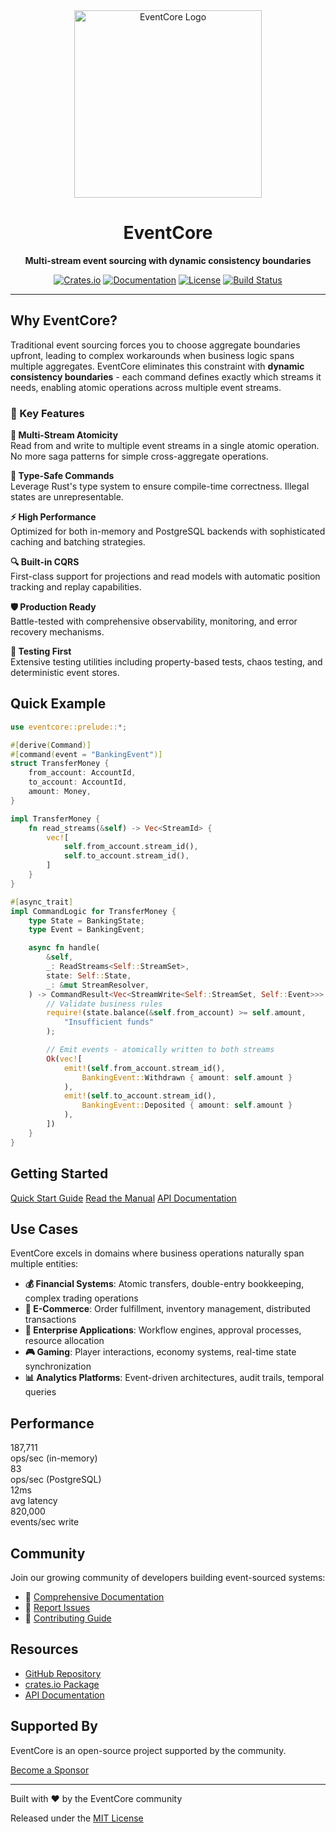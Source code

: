 <div align="center">
  <img src="logo.png" alt="EventCore Logo" width="300">
  
  # EventCore
  
  **Multi-stream event sourcing with dynamic consistency boundaries**
  
  [![Crates.io](https://img.shields.io/crates/v/eventcore.svg)](https://crates.io/crates/eventcore)
  [![Documentation](https://docs.rs/eventcore/badge.svg)](https://docs.rs/eventcore)
  [![License](https://img.shields.io/badge/license-MIT-blue.svg)](https://github.com/jwilger/eventcore/blob/main/LICENSE)
  [![Build Status](https://github.com/jwilger/eventcore/workflows/CI/badge.svg)](https://github.com/jwilger/eventcore/actions)
</div>

---

## Why EventCore?

Traditional event sourcing forces you to choose aggregate boundaries upfront, leading to complex workarounds when business logic spans multiple aggregates. EventCore eliminates this constraint with **dynamic consistency boundaries** - each command defines exactly which streams it needs, enabling atomic operations across multiple event streams.

### 🚀 Key Features

<div class="features-grid">

**🔄 Multi-Stream Atomicity**  
Read from and write to multiple event streams in a single atomic operation. No more saga patterns for simple cross-aggregate operations.

**🎯 Type-Safe Commands**  
Leverage Rust's type system to ensure compile-time correctness. Illegal states are unrepresentable.

**⚡ High Performance**  
Optimized for both in-memory and PostgreSQL backends with sophisticated caching and batching strategies.

**🔍 Built-in CQRS**  
First-class support for projections and read models with automatic position tracking and replay capabilities.

**🛡️ Production Ready**  
Battle-tested with comprehensive observability, monitoring, and error recovery mechanisms.

**🧪 Testing First**  
Extensive testing utilities including property-based tests, chaos testing, and deterministic event stores.

</div>

## Quick Example

```rust
use eventcore::prelude::*;

#[derive(Command)]
#[command(event = "BankingEvent")]
struct TransferMoney {
    from_account: AccountId,
    to_account: AccountId,
    amount: Money,
}

impl TransferMoney {
    fn read_streams(&self) -> Vec<StreamId> {
        vec![
            self.from_account.stream_id(),
            self.to_account.stream_id(),
        ]
    }
}

#[async_trait]
impl CommandLogic for TransferMoney {
    type State = BankingState;
    type Event = BankingEvent;

    async fn handle(
        &self,
        _: ReadStreams<Self::StreamSet>,
        state: Self::State,
        _: &mut StreamResolver,
    ) -> CommandResult<Vec<StreamWrite<Self::StreamSet, Self::Event>>> {
        // Validate business rules
        require!(state.balance(&self.from_account) >= self.amount,
            "Insufficient funds"
        );

        // Emit events - atomically written to both streams
        Ok(vec![
            emit!(self.from_account.stream_id(), 
                BankingEvent::Withdrawn { amount: self.amount }
            ),
            emit!(self.to_account.stream_id(),
                BankingEvent::Deposited { amount: self.amount }
            ),
        ])
    }
}
```

## Getting Started

<div class="cta-buttons">
  <a href="./quickstart.html" class="primary-button">Quick Start Guide</a>
  <a href="./manual/01-introduction/01-what-is-eventcore.html" class="secondary-button">Read the Manual</a>
  <a href="./api/eventcore/index.html" class="secondary-button">API Documentation</a>
</div>

## Use Cases

EventCore excels in domains where business operations naturally span multiple entities:

- **💰 Financial Systems**: Atomic transfers, double-entry bookkeeping, complex trading operations
- **🛒 E-Commerce**: Order fulfillment, inventory management, distributed transactions
- **🏢 Enterprise Applications**: Workflow engines, approval processes, resource allocation
- **🎮 Gaming**: Player interactions, economy systems, real-time state synchronization
- **📊 Analytics Platforms**: Event-driven architectures, audit trails, temporal queries

## Performance

<div class="performance-stats">
  <div class="stat">
    <div class="number">187,711</div>
    <div class="label">ops/sec (in-memory)</div>
  </div>
  <div class="stat">
    <div class="number">83</div>
    <div class="label">ops/sec (PostgreSQL)</div>
  </div>
  <div class="stat">
    <div class="number">12ms</div>
    <div class="label">avg latency</div>
  </div>
  <div class="stat">
    <div class="number">820,000</div>
    <div class="label">events/sec write</div>
  </div>
</div>

## Community

Join our growing community of developers building event-sourced systems:

- 📖 [Comprehensive Documentation](./manual/01-introduction/01-what-is-eventcore.html)
- 🐛 [Report Issues](https://github.com/jwilger/eventcore/issues)
- 🤝 [Contributing Guide](./contributing.html)

## Resources

- [GitHub Repository](https://github.com/jwilger/eventcore)
- [crates.io Package](https://crates.io/crates/eventcore)
- [API Documentation](./api/eventcore/index.html)

## Supported By

<div class="sponsors">
  <p>EventCore is an open-source project supported by the community.</p>
  <a href="https://github.com/sponsors/jwilger" class="sponsor-button">Become a Sponsor</a>
</div>

---

<footer>
  <p>Built with ❤️ by the EventCore community</p>
  <p>Released under the <a href="./license.html">MIT License</a></p>
</footer>